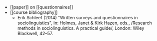 - [[paper]] on [[questionnaires]]
- [[course bibliography]]
	- Erik Schleef (2014) "Written surveys and questionnaires in sociolinguistics", in: Holmes, Janet & Kirk Hazen, eds., /Research methods in sociolinguistics. A practical guide/, London: Wiley Blackwell, 42–57.